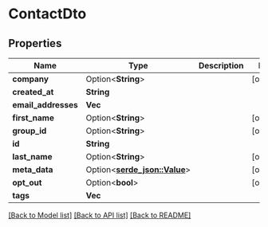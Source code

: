 # ContactDto

## Properties

Name | Type | Description | Notes
------------ | ------------- | ------------- | -------------
**company** | Option<**String**> |  | [optional]
**created_at** | **String** |  | 
**email_addresses** | **Vec<String>** |  | 
**first_name** | Option<**String**> |  | [optional]
**group_id** | Option<**String**> |  | [optional]
**id** | **String** |  | 
**last_name** | Option<**String**> |  | [optional]
**meta_data** | Option<[**serde_json::Value**](.md)> |  | [optional]
**opt_out** | Option<**bool**> |  | [optional]
**tags** | **Vec<String>** |  | 

[[Back to Model list]](../README.md#documentation-for-models) [[Back to API list]](../README.md#documentation-for-api-endpoints) [[Back to README]](../README.md)


